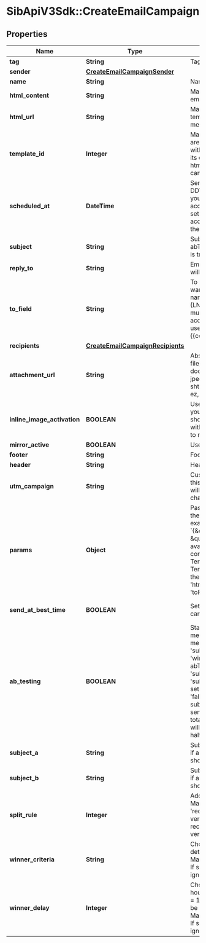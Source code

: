 # SibApiV3Sdk::CreateEmailCampaign

## Properties
Name | Type | Description | Notes
------------ | ------------- | ------------- | -------------
**tag** | **String** | Tag of the campaign | [optional] 
**sender** | [**CreateEmailCampaignSender**](CreateEmailCampaignSender.md) |  | 
**name** | **String** | Name of the campaign | 
**html_content** | **String** | Mandatory if htmlUrl and templateId are empty. Body of the message (HTML) | [optional] 
**html_url** | **String** | Mandatory if htmlContent and templateId are empty. Url to the message (HTML) | [optional] 
**template_id** | **Integer** | Mandatory if htmlContent and htmlUrl are empty. Id of the SMTP template with status &#39;active&#39;. Used to copy only its content fetched from htmlContent/htmlUrl to an email campaign for RSS feature. | [optional] 
**scheduled_at** | **DateTime** | Sending UTC date-time (YYYY-MM-DDTHH:mm:ss.SSSZ). Prefer to pass your timezone in date-time format for accurate result. If sendAtBestTime is set to true, your campaign will be sent according to the date passed (ignoring the time part). | [optional] 
**subject** | **String** | Subject of the campaign. Mandatory if abTesting is false. Ignored if abTesting is true. | [optional] 
**reply_to** | **String** | Email on which the campaign recipients will be able to reply to | [optional] 
**to_field** | **String** | To personalize the «To» Field. If you want to include the first name and last name of your recipient, add &#x60;{FNAME} {LNAME}&#x60;. These contact attributes must already exist in your SendinBlue account. If input parameter &#39;params&#39; used please use &#x60;{{contact.FNAME}} {{contact.LNAME}}&#x60; for personalization | [optional] 
**recipients** | [**CreateEmailCampaignRecipients**](CreateEmailCampaignRecipients.md) |  | [optional] 
**attachment_url** | **String** | Absolute url of the attachment (no local file). Extension allowed: xlsx, xls, ods, docx, docm, doc, csv, pdf, txt, gif, jpg, jpeg, png, tif, tiff, rtf, bmp, cgm, css, shtml, html, htm, zip, xml, ppt, pptx, tar, ez, ics, mobi, msg, pub and eps | [optional] 
**inline_image_activation** | **BOOLEAN** | Use true to embedded the images in your email. Final size of the email should be less than 4MB. Campaigns with embedded images can not be sent to more than 5000 contacts | [optional] [default to false]
**mirror_active** | **BOOLEAN** | Use true to enable the mirror link | [optional] 
**footer** | **String** | Footer of the email campaign | [optional] 
**header** | **String** | Header of the email campaign | [optional] 
**utm_campaign** | **String** | Customize the utm_campaign value. If this field is empty, the campaign name will be used. Only alphanumeric characters and spaces are allowed | [optional] 
**params** | **Object** | Pass the set of attributes to customize the type classic campaign. For example, &#x60;{\&quot;FNAME\&quot;:\&quot;Joe\&quot;, \&quot;LNAME:\&quot;Doe\&quot;}&#x60;. Only available if &#39;type&#39; is &#39;classic&#39;. It&#39;s considered only if campaign is in New Template Language format. The New Template Language is dependent on the values of &#39;subject&#39;, &#39;htmlContent/htmlUrl&#39;, &#39;sender.name&#39; &amp; &#39;toField&#39; | [optional] 
**send_at_best_time** | **BOOLEAN** | Set this to true if you want to send your campaign at best time. | [optional] [default to false]
**ab_testing** | **BOOLEAN** | Status of A/B Test. abTesting &#x3D; false means it is disabled, &amp; abTesting &#x3D; true means it is enabled. &#39;subjectA&#39;, &#39;subjectB&#39;, &#39;splitRule&#39;, &#39;winnerCriteria&#39; &amp; &#39;winnerDelay&#39; will be considered when abTesting is set to true. &#39;subjectA&#39; &amp; &#39;subjectB&#39; are mandatory together &amp; &#39;subject&#39; if passed is ignored. Can be set to true only if &#39;sendAtBestTime&#39; is &#39;false&#39;. You will be able to set up two subject lines for your campaign and send them to a random sample of your total recipients. Half of the test group will receive version A, and the other half will receive version B | [optional] [default to false]
**subject_a** | **String** | Subject A of the campaign. Mandatory if abTesting &#x3D; true. subjectA &amp; subjectB should have unique value | [optional] 
**subject_b** | **String** | Subject B of the campaign. Mandatory if abTesting &#x3D; true. subjectA &amp; subjectB should have unique value | [optional] 
**split_rule** | **Integer** | Add the size of your test groups. Mandatory if abTesting &#x3D; true &amp; &#39;recipients&#39; is passed. We&#39;ll send version A and B to a random sample of recipients, and then the winning version to everyone else | [optional] 
**winner_criteria** | **String** | Choose the metrics that will determinate the winning version. Mandatory if &#39;splitRule&#39; &gt;&#x3D; 1 and &lt; 50. If splitRule &#x3D; 50, &#39;winnerCriteria&#39; is ignored if passed | [optional] 
**winner_delay** | **Integer** | Choose the duration of the test in hours. Maximum is 7 days, pass 24*7 &#x3D; 168 hours. The winning version will be sent at the end of the test. Mandatory if &#39;splitRule&#39; &gt;&#x3D; 1 and &lt; 50. If splitRule &#x3D; 50, &#39;winnerDelay&#39; is ignored if passed | [optional] 


